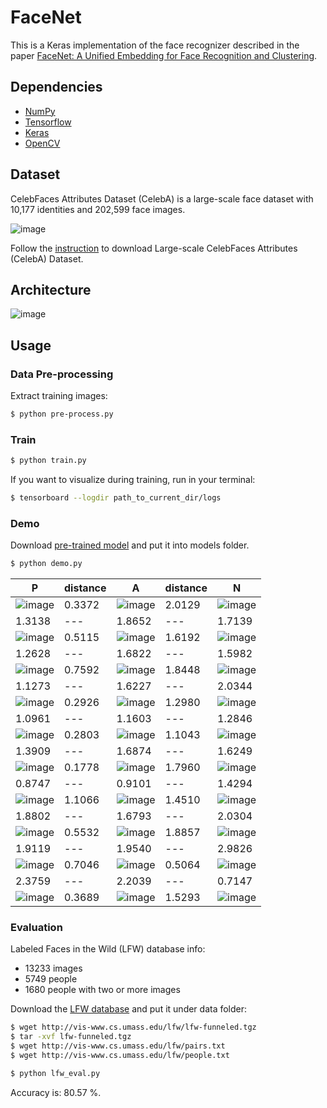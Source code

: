 # FaceNet

This is a Keras implementation of the face recognizer described in the paper [FaceNet: A Unified Embedding for Face Recognition and Clustering](https://arxiv.org/abs/1503.03832).

## Dependencies
- [NumPy](http://docs.scipy.org/doc/numpy-1.10.1/user/install.html)
- [Tensorflow](https://www.tensorflow.org/versions/r0.8/get_started/os_setup.html)
- [Keras](https://keras.io/#installation)
- [OpenCV](https://opencv-python-tutroals.readthedocs.io/en/latest/)

## Dataset

CelebFaces Attributes Dataset (CelebA) is a large-scale face dataset with 10,177 identities and 202,599 face images.

![image](https://github.com/foamliu/FaceNet/raw/master/images/CelebA.png)

Follow the [instruction](http://mmlab.ie.cuhk.edu.hk/projects/CelebA.html) to download Large-scale CelebFaces Attributes (CelebA) Dataset.

## Architecture
![image](https://github.com/foamliu/FaceNet/raw/master/images/model.png)

## Usage
### Data Pre-processing
Extract training images:
```bash
$ python pre-process.py
```

### Train
```bash
$ python train.py
```

If you want to visualize during training, run in your terminal:
```bash
$ tensorboard --logdir path_to_current_dir/logs
```

### Demo

Download [pre-trained model](https://github.com/foamliu/Look-Into-Person/releases/download/v1.0/model.119-2.2473.hdf5) and put it into models folder.

```bash
$ python demo.py
```

P | distance | A | distance | N |
|---|---|---|---|---|
|![image](https://github.com/foamliu/FaceNet/raw/master/images/0_p_image.png)|0.3372|![image](https://github.com/foamliu/FaceNet/raw/master/images/0_a_image.png)|2.0129|![image](https://github.com/foamliu/FaceNet/raw/master/images/0_n_image.png)|
|1.3138|---|1.8652|---|1.7139|
|![image](https://github.com/foamliu/FaceNet/raw/master/images/1_p_image.png)|0.5115|![image](https://github.com/foamliu/FaceNet/raw/master/images/1_a_image.png)|1.6192|![image](https://github.com/foamliu/FaceNet/raw/master/images/1_n_image.png)|
|1.2628|---|1.6822|---|1.5982|
|![image](https://github.com/foamliu/FaceNet/raw/master/images/2_p_image.png)|0.7592|![image](https://github.com/foamliu/FaceNet/raw/master/images/2_a_image.png)|1.8448|![image](https://github.com/foamliu/FaceNet/raw/master/images/2_n_image.png)|
|1.1273|---|1.6227|---|2.0344|
|![image](https://github.com/foamliu/FaceNet/raw/master/images/3_p_image.png)|0.2926|![image](https://github.com/foamliu/FaceNet/raw/master/images/3_a_image.png)|1.2980|![image](https://github.com/foamliu/FaceNet/raw/master/images/3_n_image.png)|
|1.0961|---|1.1603|---|1.2846|
|![image](https://github.com/foamliu/FaceNet/raw/master/images/4_p_image.png)|0.2803|![image](https://github.com/foamliu/FaceNet/raw/master/images/4_a_image.png)|1.1043|![image](https://github.com/foamliu/FaceNet/raw/master/images/4_n_image.png)|
|1.3909|---|1.6874|---|1.6249|
|![image](https://github.com/foamliu/FaceNet/raw/master/images/5_p_image.png)|0.1778|![image](https://github.com/foamliu/FaceNet/raw/master/images/5_a_image.png)|1.7960|![image](https://github.com/foamliu/FaceNet/raw/master/images/5_n_image.png)|
|0.8747|---|0.9101|---|1.4294|
|![image](https://github.com/foamliu/FaceNet/raw/master/images/6_p_image.png)|1.1066|![image](https://github.com/foamliu/FaceNet/raw/master/images/6_a_image.png)|1.4510|![image](https://github.com/foamliu/FaceNet/raw/master/images/6_n_image.png)|
|1.8802|---|1.6793|---|2.0304|
|![image](https://github.com/foamliu/FaceNet/raw/master/images/7_p_image.png)|0.5532|![image](https://github.com/foamliu/FaceNet/raw/master/images/7_a_image.png)|1.8857|![image](https://github.com/foamliu/FaceNet/raw/master/images/7_n_image.png)|
|1.9119|---|1.9540|---|2.9826|
|![image](https://github.com/foamliu/FaceNet/raw/master/images/8_p_image.png)|0.7046|![image](https://github.com/foamliu/FaceNet/raw/master/images/8_a_image.png)|0.5064|![image](https://github.com/foamliu/FaceNet/raw/master/images/8_n_image.png)|
|2.3759|---|2.2039|---|0.7147|
|![image](https://github.com/foamliu/FaceNet/raw/master/images/9_p_image.png)|0.3689|![image](https://github.com/foamliu/FaceNet/raw/master/images/9_a_image.png)|1.5293|![image](https://github.com/foamliu/FaceNet/raw/master/images/9_n_image.png)|

### Evaluation

Labeled Faces in the Wild (LFW) database info:

- 13233 images
- 5749 people
- 1680 people with two or more images

Download the [LFW database](http://vis-www.cs.umass.edu/lfw/lfw-funneled.tgz) and put it under data folder:

```bash
$ wget http://vis-www.cs.umass.edu/lfw/lfw-funneled.tgz
$ tar -xvf lfw-funneled.tgz
$ wget http://vis-www.cs.umass.edu/lfw/pairs.txt
$ wget http://vis-www.cs.umass.edu/lfw/people.txt

$ python lfw_eval.py
```

Accuracy is: 80.57 %.